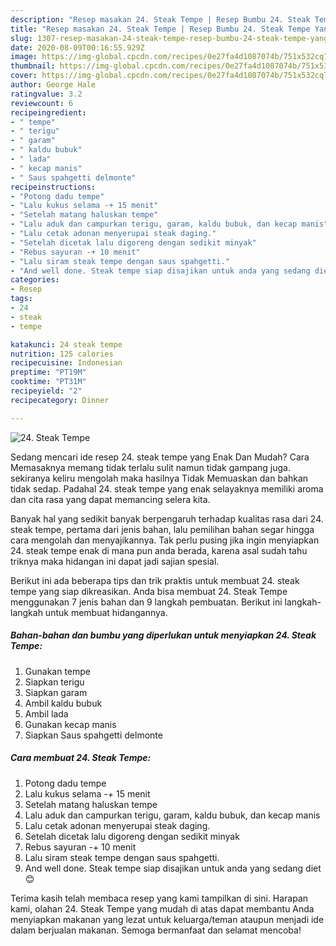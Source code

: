 ```yaml
---
description: "Resep masakan 24. Steak Tempe | Resep Bumbu 24. Steak Tempe Yang Sempurna"
title: "Resep masakan 24. Steak Tempe | Resep Bumbu 24. Steak Tempe Yang Sempurna"
slug: 1307-resep-masakan-24-steak-tempe-resep-bumbu-24-steak-tempe-yang-sempurna
date: 2020-08-09T00:16:55.929Z
image: https://img-global.cpcdn.com/recipes/0e27fa4d1087074b/751x532cq70/24-steak-tempe-foto-resep-utama.jpg
thumbnail: https://img-global.cpcdn.com/recipes/0e27fa4d1087074b/751x532cq70/24-steak-tempe-foto-resep-utama.jpg
cover: https://img-global.cpcdn.com/recipes/0e27fa4d1087074b/751x532cq70/24-steak-tempe-foto-resep-utama.jpg
author: George Hale
ratingvalue: 3.2
reviewcount: 6
recipeingredient:
- " tempe"
- " terigu"
- " garam"
- " kaldu bubuk"
- " lada"
- " kecap manis"
- " Saus spahgetti delmonte"
recipeinstructions:
- "Potong dadu tempe"
- "Lalu kukus selama -+ 15 menit"
- "Setelah matang haluskan tempe"
- "Lalu aduk dan campurkan terigu, garam, kaldu bubuk, dan kecap manis"
- "Lalu cetak adonan menyerupai steak daging."
- "Setelah dicetak lalu digoreng dengan sedikit minyak"
- "Rebus sayuran -+ 10 menit"
- "Lalu siram steak tempe dengan saus spahgetti."
- "And well done. Steak tempe siap disajikan untuk anda yang sedang diet 😊"
categories:
- Resep
tags:
- 24
- steak
- tempe

katakunci: 24 steak tempe 
nutrition: 125 calories
recipecuisine: Indonesian
preptime: "PT19M"
cooktime: "PT31M"
recipeyield: "2"
recipecategory: Dinner

---
```



![24. Steak Tempe](https://img-global.cpcdn.com/recipes/0e27fa4d1087074b/751x532cq70/24-steak-tempe-foto-resep-utama.jpg)

Sedang mencari ide resep 24. steak tempe yang Enak Dan Mudah? Cara Memasaknya memang tidak terlalu sulit namun tidak gampang juga. sekiranya keliru mengolah maka hasilnya Tidak Memuaskan dan bahkan tidak sedap. Padahal 24. steak tempe yang enak selayaknya memiliki aroma dan cita rasa yang dapat memancing selera kita.



Banyak hal yang sedikit banyak berpengaruh terhadap kualitas rasa dari 24. steak tempe, pertama dari jenis bahan, lalu pemilihan bahan segar hingga cara mengolah dan menyajikannya. Tak perlu pusing jika ingin menyiapkan 24. steak tempe enak di mana pun anda berada, karena asal sudah tahu triknya maka hidangan ini dapat jadi sajian spesial.


Berikut ini ada beberapa tips dan trik praktis untuk membuat 24. steak tempe yang siap dikreasikan. Anda bisa membuat 24. Steak Tempe menggunakan 7 jenis bahan dan 9 langkah pembuatan. Berikut ini langkah-langkah untuk membuat hidangannya.

<!--inarticleads1-->

##### Bahan-bahan dan bumbu yang diperlukan untuk menyiapkan 24. Steak Tempe:

1. Gunakan  tempe
1. Siapkan  terigu
1. Siapkan  garam
1. Ambil  kaldu bubuk
1. Ambil  lada
1. Gunakan  kecap manis
1. Siapkan  Saus spahgetti delmonte




<!--inarticleads2-->

##### Cara membuat 24. Steak Tempe:

1. Potong dadu tempe
1. Lalu kukus selama -+ 15 menit
1. Setelah matang haluskan tempe
1. Lalu aduk dan campurkan terigu, garam, kaldu bubuk, dan kecap manis
1. Lalu cetak adonan menyerupai steak daging.
1. Setelah dicetak lalu digoreng dengan sedikit minyak
1. Rebus sayuran -+ 10 menit
1. Lalu siram steak tempe dengan saus spahgetti.
1. And well done. Steak tempe siap disajikan untuk anda yang sedang diet 😊




Terima kasih telah membaca resep yang kami tampilkan di sini. Harapan kami, olahan 24. Steak Tempe yang mudah di atas dapat membantu Anda menyiapkan makanan yang lezat untuk keluarga/teman ataupun menjadi ide dalam berjualan makanan. Semoga bermanfaat dan selamat mencoba!
